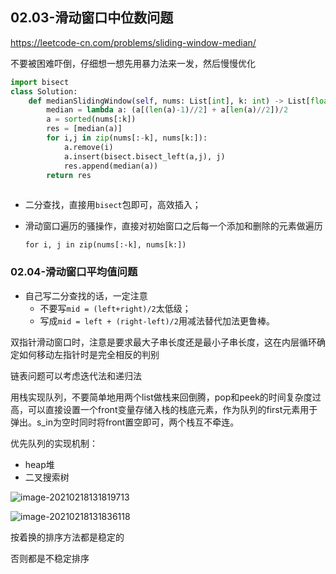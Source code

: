 ## 02.03-滑动窗口中位数问题

https://leetcode-cn.com/problems/sliding-window-median/

不要被困难吓倒，仔细想一想先用暴力法来一发，然后慢慢优化

```python
import bisect
class Solution:
    def medianSlidingWindow(self, nums: List[int], k: int) -> List[float]:
        median = lambda a: (a[(len(a)-1)//2] + a[len(a)//2])/2
        a = sorted(nums[:k])
        res = [median(a)]
        for i,j in zip(nums[:-k], nums[k:]):
            a.remove(i)
            a.insert(bisect.bisect_left(a,j), j)
            res.append(median(a))
        return res 
        
```

- 二分查找，直接用`bisect`包即可，高效插入；

- 滑动窗口遍历的骚操作，直接对初始窗口之后每一个添加和删除的元素做遍历

  `for i, j in zip(nums[:-k], nums[k:])`

### 02.04-滑动窗口平均值问题



- 自己写二分查找的话，一定注意
  - 不要写`mid = (left+right)/2`太低级；
  - 写成`mid = left + (right-left)/2`用减法替代加法更鲁棒。







双指针滑动窗口时，注意是要求最大子串长度还是最小子串长度，这在内层循环确定如何移动左指针时是完全相反的判别



链表问题可以考虑迭代法和递归法



用栈实现队列，不要简单地用两个list做栈来回倒腾，pop和peek的时间复杂度过高，可以直接设置一个front变量存储入栈的栈底元素，作为队列的first元素用于弹出。s_in为空时同时将front置空即可，两个栈互不牵连。



优先队列的实现机制：

- heap堆
- 二叉搜索树





![image-20210218131819713](http://wy-typora-img.oss-cn-chengdu.aliyuncs.com/img/image-20210218131819713.png)

![image-20210218131836118](http://wy-typora-img.oss-cn-chengdu.aliyuncs.com/img/image-20210218131836118.png)





按着换的排序方法都是稳定的

否则都是不稳定排序